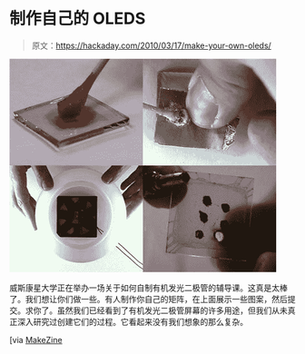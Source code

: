 # 制作自己的 OLEDS

> 原文：<https://hackaday.com/2010/03/17/make-your-own-oleds/>

![](img/699fa2fff8b858f22b31d9bb03cbd184.png "diyoled")

威斯康星大学正在举办一场关于如何自制有机发光二极管的辅导课。这真是太棒了。我们想让你们做一些。有人制作你自己的矩阵，在上面展示一些图案，然后提交。求你了。虽然我们已经看到了有机发光二极管屏幕的许多用途，但我们从未真正深入研究过创建它们的过程。它看起来没有我们想象的那么复杂。

[via [MakeZine](http://blog.makezine.com/archive/2010/03/diy_organic_leds.html)